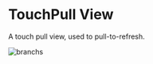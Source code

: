 # TouchPull View

A touch pull view, used to pull-to-refresh.

![branchs](https://raw.githubusercontent.com/qiujuer/BeFoot/master/android/widget/touchpull/art/screenshot.png)
